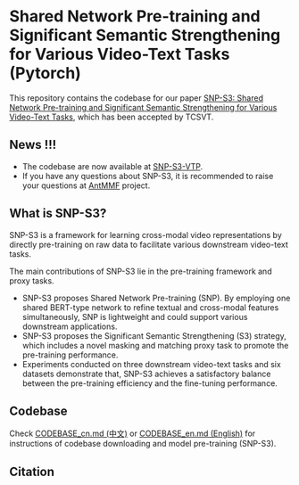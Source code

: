 # Shared Network Pre-training and Significant Semantic Strengthening for Various Video-Text Tasks (Pytorch)

This repository contains the codebase for our paper [SNP-S3: Shared Network Pre-training and Significant Semantic Strengthening for Various Video-Text Tasks](https://ieeexplore.ieee.org/document/10214396), which has been accepted by TCSVT.

## News !!!

* The codebase are now available at [SNP-S3-VTP](https://github.com/alipay/Ant-Multi-Modal-Framework/blob/main/prj/snps3_vtp/CODEBASE_en.md).
* If you have any questions about SNP-S3, it is recommended to raise your questions at [AntMMF](https://github.com/alipay/Ant-Multi-Modal-Framework) project.

## What is SNP-S3?

SNP-S3 is a framework for learning cross-modal video representations by directly pre-training on raw data to facilitate various downstream video-text tasks. 

The main contributions of SNP-S3 lie in the pre-training framework and proxy tasks.

* SNP-S3 proposes Shared Network Pre-training (SNP). By employing one shared BERT-type network to refine textual and cross-modal features simultaneously, SNP is lightweight and could support various downstream applications.
* SNP-S3 proposes the Significant Semantic Strengthening (S3) strategy, which includes a novel masking and matching proxy task to promote the pre-training performance.
* Experiments conducted on three downstream video-text tasks and six datasets demonstrate that, SNP-S3 achieves a satisfactory balance between the pre-training efficiency and the fine-tuning performance.

## Codebase

Check [CODEBASE_cn.md (中文)](https://github.com/alipay/Ant-Multi-Modal-Framework/blob/main/prj/snps3_vtp/CODEBASE_cn.md) or [CODEBASE_en.md (English)](https://github.com/alipay/Ant-Multi-Modal-Framework/blob/main/prj/snps3_vtp/CODEBASE_en.md) for instructions of codebase downloading and model pre-training (SNP-S3).

## Citation
